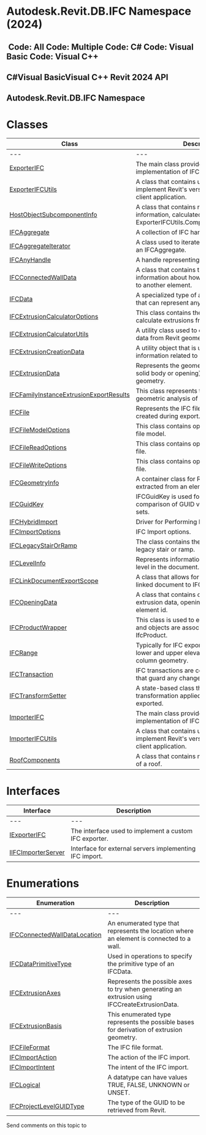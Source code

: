# Autodesk.Revit.DB.IFC Namespace (2024)

﻿
 Code: All Code: Multiple Code: C# Code: Visual Basic Code: Visual C++   
---  
C#Visual BasicVisual C++
Revit 2024 API  
---  
Autodesk.Revit.DB.IFC Namespace  
---  
# Classes
| Class | Description |
| --- | --- |
| --- | --- | --- |
| [ExporterIFC](c8697b81-e080-9202-14d3-ec883f951521.md "ExporterIFC Class") | The main class provided by Revit to allow implementation of IFC export. |
| [ExporterIFCUtils](e0e78d67-739c-0cd6-9e3d-359e42758c93.md "ExporterIFCUtils Class") | A class that contains utilities needed to implement Revit's version of the IFC export client application. |
| [HostObjectSubcomponentInfo](3221a7c6-0d7e-c0dd-2ca8-313acd461204.md "HostObjectSubcomponentInfo Class") | A class that contains roof or floor slab information, calculated by ExporterIFCUtils.ComputeSubcomponents(). |
| [IFCAggregate](06bbeb56-efc6-1810-3111-f8ab4f615da1.md "IFCAggregate Class") | A collection of IFC handles or attributes. |
| [IFCAggregateIterator](3a89e724-75b2-8dac-41e3-2bc1654a7888.md "IFCAggregateIterator Class") | A class used to iterate individual objects in an IFCAggregate. |
| [IFCAnyHandle](8b893943-70fa-94bf-90be-1523d516ecb3.md "IFCAnyHandle Class") | A handle representing an item in an IFC file. |
| [IFCConnectedWallData](a76bcc95-1db6-3b5c-3ac4-583af15517b9.md "IFCConnectedWallData Class") | A class that contains the IFC-specific information about how an element is joined to another element. |
| [IFCData](34762033-771a-ebee-bd69-509c55ae78f0.md "IFCData Class") | A specialized type of abstract data block that can represent any data type. |
| [IFCExtrusionCalculatorOptions](3aa9bc3b-5ce0-e0ba-4211-9a08526c1c1b.md "IFCExtrusionCalculatorOptions Class") | This class contains the options used to calculate extrusions from Revit geometry. |
| [IFCExtrusionCalculatorUtils](926b73c9-932f-d429-e316-a905a9434fca.md "IFCExtrusionCalculatorUtils Class") | A utility class used to calculate extrusion data from Revit geometry for IFC export. |
| [IFCExtrusionCreationData](9447a335-6861-0533-6896-e6ff1fd41761.md "IFCExtrusionCreationData Class") | A utility object that is used to pass information related to extrusion creation. |
| [IFCExtrusionData](c10272e7-741d-1aca-9f64-cc51d0b14e54.md "IFCExtrusionData Class") | Represents the geometry of an extrusion (a solid body or opening) generated from Revit geometry. |
| [IFCFamilyInstanceExtrusionExportResults](b467d3e1-ea9c-c158-50ce-a980b621ac9f.md "IFCFamilyInstanceExtrusionExportResults Class") | This class represents the results of a geometric analysis of a family instance. |
| [IFCFile](6f327830-5053-cf5d-c50e-2f5ab037b0b5.md "IFCFile Class") | Represents the IFC file which is being created during export. |
| [IFCFileModelOptions](9cd09052-e2e2-84e3-c500-9b492ad8d78b.md "IFCFileModelOptions Class") | This class contains options to create an IFC file model. |
| [IFCFileReadOptions](3dc6542a-ed72-81a1-7cf8-8af17a6c2949.md "IFCFileReadOptions Class") | This class contains options to read an IFC file. |
| [IFCFileWriteOptions](93533cc5-3687-063d-a80e-d020e869623c.md "IFCFileWriteOptions Class") | This class contains options to write an IFC file. |
| [IFCGeometryInfo](741c57df-a409-ea0d-8cb8-edc93c19b74d.md "IFCGeometryInfo Class") | A container class for Revit geometry extracted from an element. |
| [IFCGuidKey](7dc686ab-07b2-c18e-4893-14506aad2e1c.md "IFCGuidKey Class") | IFCGuidKey is used for case-sensitive comparison of GUID values for maps and sets. |
| [IFCHybridImport](7f0506a4-c093-7f4b-e2d0-07df141f4767.md "IFCHybridImport Class") | Driver for Performing Hybrid Imports. |
| [IFCImportOptions](f98f40e2-dbab-4b4c-7fcb-36df9b35cad5.md "IFCImportOptions Class") | IFC Import options. |
| [IFCLegacyStairOrRamp](8956431a-7234-2923-094d-0a82f3097e05.md "IFCLegacyStairOrRamp Class") | The class contains the components of a legacy stair or ramp. |
| [IFCLevelInfo](9f287338-fe0c-383b-58be-39105d704a9f.md "IFCLevelInfo Class") | Represents information about a particular level in the document. |
| [IFCLinkDocumentExportScope](60ae5791-59a1-79c6-b2e6-e3e235b936b5.md "IFCLinkDocumentExportScope Class") | A class that allows for the export of one linked document to IFC. |
| [IFCOpeningData](5ffa1b2d-09e0-40a2-2bd5-5398024ef297.md "IFCOpeningData Class") | A class that contains opening data including extrusion data, opening solids and opening element id. |
| [IFCProductWrapper](368d2c50-1258-32a9-00ed-cc41059a6694.md "IFCProductWrapper Class") | This class is used to ensure that elements and objects are associated with the current IfcProduct. |
| [IFCRange](dd18e556-a0d8-7bbb-1522-518d8a82736f.md "IFCRange Class") | Typically for IFC export, this represents the lower and upper elevations for split wall and column geometry. |
| [IFCTransaction](71896def-755f-1a91-90b0-37b6bb019265.md "IFCTransaction Class") | IFC transactions are context-like objects that guard any changes made to an IFC file. |
| [IFCTransformSetter](75b9525d-3b8d-70d8-55de-a193b9eb5e76.md "IFCTransformSetter Class") | A state-based class that forces an extra transformation applied to objects being exported. |
| [ImporterIFC](87327a4b-94fd-5a21-df33-9beb1921cb4d.md "ImporterIFC Class") | The main class provided by Revit to allow implementation of IFC import. |
| [ImporterIFCUtils](63c96f27-12ea-3b90-aa39-515a81c79e33.md "ImporterIFCUtils Class") | A class that contains utilities needed to implement Revit's version of the IFC import client application. |
| [RoofComponents](edd1717d-fe80-067c-d5f1-4d84c6a3573b.md "RoofComponents Class") | A class that contains multiple roof slab infos of a roof. |

# Interfaces
| Interface | Description |
| --- | --- |
| --- | --- | --- |
| [IExporterIFC](d032aa74-3835-7cfa-7a8e-b5a8c1f4f7d0.md "IExporterIFC Interface") | The interface used to implement a custom IFC exporter. |
| [IIFCImporterServer](9fff7078-273b-363b-04f5-b4adcd4a5590.md "IIFCImporterServer Interface") | Interface for external servers implementing IFC import. |

# Enumerations
| Enumeration | Description |
| --- | --- |
| --- | --- | --- |
| [IFCConnectedWallDataLocation](90930859-e2e7-2204-aed0-d738af6c306d.md "IFCConnectedWallDataLocation Enumeration") | An enumerated type that represents the location where an element is connected to a wall. |
| [IFCDataPrimitiveType](251abe68-f18c-a4f3-f86d-15a5fa0f9f3a.md "IFCDataPrimitiveType Enumeration") | Used in operations to specify the primitive type of an IFCData. |
| [IFCExtrusionAxes](ec83b366-85d1-3e3f-edc6-6cffd36848e6.md "IFCExtrusionAxes Enumeration") | Represents the possible axes to try when generating an extrusion using IFCCreateExtrusionData. |
| [IFCExtrusionBasis](19e272ae-693c-a2aa-31f1-0c5e442b8ba0.md "IFCExtrusionBasis Enumeration") | This enumerated type represents the possible bases for derivation of extrusion geometry. |
| [IFCFileFormat](8cc5d062-6b70-66c0-1ef6-4f2fdd084a61.md "IFCFileFormat Enumeration") | The IFC file format. |
| [IFCImportAction](fa9e1b3a-fbed-c864-c48f-518c894b11ca.md "IFCImportAction Enumeration") | The action of the IFC import. |
| [IFCImportIntent](07dbaa65-98da-4403-7c19-c234246584ba.md "IFCImportIntent Enumeration") | The intent of the IFC import. |
| [IFCLogical](8d4718f4-4968-b70d-0fb1-a5a153e7d699.md "IFCLogical Enumeration") | A datatype can have values TRUE, FALSE, UNKNOWN or UNSET. |
| [IFCProjectLevelGUIDType](49620efb-cc13-70af-af38-c8e823d4ee2a.md "IFCProjectLevelGUIDType Enumeration") | The type of the GUID to be retrieved from Revit. |

Send comments on this topic to 